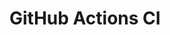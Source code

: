 # GitHub Actions CI































































































































































































































































































































































































































































































































































































































































































































































































































































































































































































































































































































































































































































































































































































































































































































































































































































































































































































































































































































































































































































































































































































































































































































































































































































































































































































































































































































































































































































































































































































































































































































































































































































































































































































































































































































































































































































